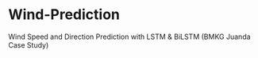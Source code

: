# Wind-Prediction
Wind Speed and Direction Prediction with LSTM &amp; BiLSTM (BMKG Juanda Case Study)
